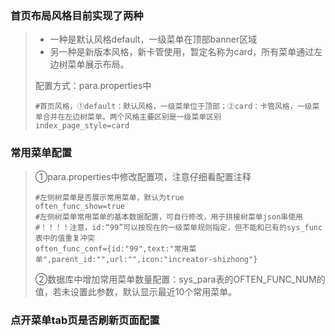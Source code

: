 ### 首页布局风格目前实现了两种

> * 一种是默认风格default，一级菜单在顶部banner区域
> * 另一种是新版本风格，新卡管使用，暂定名称为card，所有菜单通过左边树菜单展示布局。
>
> 配置方式：para.properties中
>
> ```
> #首页风格，①default：默认风格，一级菜单位于顶部；②card：卡管风格，一级菜单合并在左边树菜单。两个风格主要区别是一级菜单区别
> index_page_style=card
> ```

### 常用菜单配置

> ①para.properties中修改配置项，注意仔细看配置注释
>
> ```
> #左侧树菜单是否展示常用菜单，默认为true
> often_func_show=true
> #左侧树菜单常用菜单的基本数据配置，可自行修改，用于拼接树菜单json串使用
> #！！！！注意，id:“99”可以按现在的一级菜单规则指定，但不能和已有的sys_func表中的值重复冲突
> often_func_conf={id:"99",text:"常用菜单",parent_id:"",url:"",icon:"increator-shizhong"}
> ```
>
> ②数据库中增加常用菜单数量配置：sys\_para表的OFTEN\_FUNC\_NUM的值，若未设置此参数，默认显示最近10个常用菜单。

### 点开菜单tab页是否刷新页面配置



